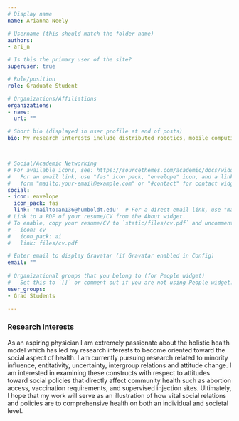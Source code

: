 ```yaml
---
# Display name
name: Arianna Neely

# Username (this should match the folder name)
authors:
- ari_n

# Is this the primary user of the site?
superuser: true

# Role/position
role: Graduate Student

# Organizations/Affiliations
organizations:
- name: 
  url: ""

# Short bio (displayed in user profile at end of posts)
bio: My research interests include distributed robotics, mobile computing and programmable matter.



# Social/Academic Networking
# For available icons, see: https://sourcethemes.com/academic/docs/widgets/#icons
#   For an email link, use "fas" icon pack, "envelope" icon, and a link in the
#   form "mailto:your-email@example.com" or "#contact" for contact widget.
social:
- icon: envelope
  icon_pack: fas
  link: 'mailto:an136@humboldt.edu'  # For a direct email link, use "mailto:test@example.org".
# Link to a PDF of your resume/CV from the About widget.
# To enable, copy your resume/CV to `static/files/cv.pdf` and uncomment the lines below.  
# - icon: cv
#   icon_pack: ai
#   link: files/cv.pdf

# Enter email to display Gravatar (if Gravatar enabled in Config)
email: ""
  
# Organizational groups that you belong to (for People widget)
#   Set this to `[]` or comment out if you are not using People widget.  
user_groups:
- Grad Students

---
```


<h3>Research Interests</h3>
As an aspiring physician I am extremely passionate about the holistic health model which has led my research interests to become oriented toward the social aspect of health. I am currently pursuing research related to minority influence, entitativity, uncertainty, intergroup relations and attitude change. I am interested in examining these constructs with respect to attitudes toward social policies that directly affect community health such as abortion access, vaccination requirements, and supervised injection sites. Ultimately, I hope that my work will serve as an illustration of how vital social relations and policies are to comprehensive health on both an individual and societal level.
